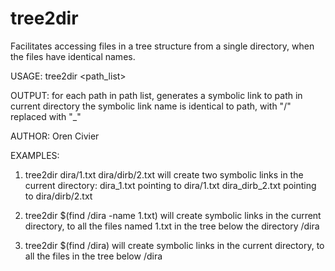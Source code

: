 # tree2dir
Facilitates accessing files in a tree structure from a single directory, when the files have identical names.

USAGE: 
        tree2dir <path_list>

OUTPUT: 
        for each path in path list, generates a symbolic link to path in current directory
        the symbolic link name is identical to path, with "/" replaced with "_"
        
AUTHOR: 
        Oren Civier 
       
EXAMPLES: 

1) tree2dir dira/1.txt dira/dirb/2.txt
        will create two symbolic links in the current directory:
        dira_1.txt pointing to dira/1.txt
        dira_dirb_2.txt pointing to dira/dirb/2.txt

2) tree2dir $(find /dira -name 1.txt)
        will create symbolic links in the current directory, to all the files named 1.txt in the tree below the directory /dira

3) tree2dir $(find /dira)
        will create symbolic links in the current directory, to all the files in the tree below /dira
